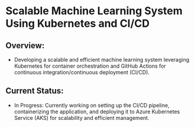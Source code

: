 # Scalable Machine Learning System Using Kubernetes and CI/CD

## Overview:
* Developing a scalable and efficient machine learning system leveraging Kubernetes for container orchestration and GitHub Actions for continuous integration/continuous deployment (CI/CD).

## Current Status:

* In Progress: Currently working on setting up the CI/CD pipeline, containerizing the application, and deploying it to Azure Kubernetes Service (AKS) for scalability and efficient management.
